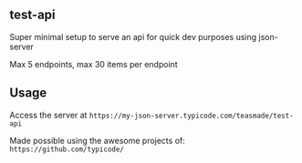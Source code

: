 ## test-api

Super minimal setup to serve an api for quick dev purposes using json-server

Max 5 endpoints, max 30 items per endpoint

## Usage

Access the server at `https://my-json-server.typicode.com/teasmade/test-api`

Made possible using the awesome projects of: `https://github.com/typicode/`